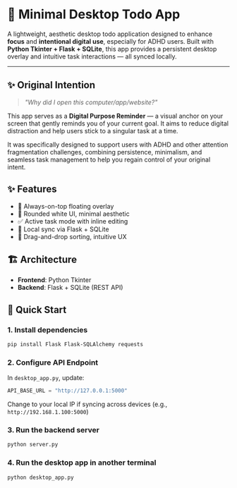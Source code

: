 # 🌸 Minimal Desktop Todo App

A lightweight, aesthetic desktop todo application designed to enhance **focus** and **intentional digital use**, especially for ADHD users.
Built with **Python Tkinter + Flask + SQLite**, this app provides a persistent desktop overlay and intuitive task interactions — all synced locally.

---

## ✨ Original Intention

> *"Why did I open this computer/app/website?"*

This app serves as a **Digital Purpose Reminder** — a visual anchor on your screen that gently reminds you of your current goal. It aims to reduce digital distraction and help users stick to a singular task at a time.

It was specifically designed to support users with ADHD and other attention fragmentation challenges, combining persistence, minimalism, and seamless task management to help you regain control of your original intent.


## ✨ Features

- 🧊 Always-on-top floating overlay
- 🎨 Rounded white UI, minimal aesthetic
- ✅ Active task mode with inline editing
- 🔁 Local sync via Flask + SQLite
- 🧲 Drag-and-drop sorting, intuitive UX

## 🏗️ Architecture

- **Frontend**: Python Tkinter
- **Backend**: Flask + SQLite (REST API)

## 🚀 Quick Start
### 1. Install dependencies

```bash
pip install Flask Flask-SQLAlchemy requests
```
### 2. Configure API Endpoint

In `desktop_app.py`, update:

```python
API_BASE_URL = "http://127.0.0.1:5000"
```

Change to your local IP if syncing across devices (e.g., `http://192.168.1.100:5000`)

### 3. Run the backend server

```bash
python server.py
```

### 4. Run the desktop app in another terminal

```bash
python desktop_app.py
```
